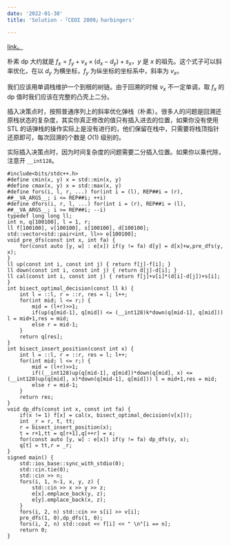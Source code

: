 ```yaml
---
date: '2022-01-30'
title: 'Solution -「CEOI 2009」harbingers'

---
```


[link。](http://222.180.160.110:1024/problem/15767)

朴素 dp 大约就是 $f_x=f_y+v_x\times(d_x-d_y)+s_x$，$y$ 是 $x$ 的祖先。这个式子可以斜率优化，在以 $d_y$ 为横坐标，$f_y$ 为纵坐标的坐标系中，斜率为 $v_x$。

我们应该用单调栈维护一个到根的树链。由于回溯的时候 $v_x$ 不一定单调，取 $f_x$ 的 dp 值时我们应该在完整的凸壳上二分。

插入决策点时，按照普通序列上的斜率优化弹栈（朴素）。很多人的问题是回溯还原栈状态的复杂度，其实你真正修改的值只有插入进去的位置，如果你没有使用 STL 的话弹栈的操作实际上是没有进行的，他们保留在栈中，只需要将栈顶指针还原即可，每次回溯的个数是 $O(1)$ 级别的。

实际插入决策点时，因为时间复杂度的问题需要二分插入位置。如果你以乘代除，注意开 `__int128`。

```cpp[class="line-numbers"]
#include<bits/stdc++.h>
#define cmin(x, y) x = std::min(x, y)
#define cmax(x, y) x = std::max(x, y)
#define fors(i, l, r, ...) for(int i = (l), REP##i = (r), ##__VA_ARGS__; i <= REP##i; ++i)
#define dfors(i, r, l, ...) for(int i = (r), REP##i = (l), ##__VA_ARGS__; i >= REP##i; --i)
typedef long long ll;
int n, q[100100], l = 1, r;
ll f[100100], v[100100], s[100100], d[100100];
std::vector<std::pair<int, ll>> e[100100];
void pre_dfs(const int x, int fa) {
    for(const auto [y, w] : e[x]) if(y != fa) d[y] = d[x]+w,pre_dfs(y, x);
}
ll up(const int i, const int j) { return f[j]-f[i]; }
ll down(const int i, const int j) { return d[j]-d[i]; }
ll cal(const int i, const int j) { return f[j]+v[i]*(d[i]-d[j])+s[i]; }
int bisect_optimal_decision(const ll k) {
    int l = ::l, r = ::r, res = l; l++;
    for(int mid; l <= r;) {
        mid = (l+r)>>1;
        if(up(q[mid-1], q[mid]) <= (__int128)k*down(q[mid-1], q[mid])) l = mid+1,res = mid;
        else r = mid-1;
    }
    return q[res];
}
int bisect_insert_position(const int x) {
    int l = ::l, r = ::r, res = l; l++;
    for(int mid; l <= r;) {
        mid = (l+r)>>1;
        if((__int128)up(q[mid-1], q[mid])*down(q[mid], x) <= (__int128)up(q[mid], x)*down(q[mid-1], q[mid])) l = mid+1,res = mid;
        else r = mid-1;
    }
    return res;
}
void dp_dfs(const int x, const int fa) {
    if(x != 1) f[x] = cal(x, bisect_optimal_decision(v[x]));
    int _r = r, t, tt;
    r = bisect_insert_position(x);
    t = r+1,tt = q[r+1],q[++r] = x;
    for(const auto [y, w] : e[x]) if(y != fa) dp_dfs(y, x);
    q[t] = tt,r = _r;
}
signed main() {
    std::ios_base::sync_with_stdio(0);
    std::cin.tie(0);
    std::cin >> n;
    fors(i, 1, n-1, x, y, z) {
        std::cin >> x >> y >> z;
        e[x].emplace_back(y, z);
        e[y].emplace_back(x, z);
    }
    fors(i, 2, n) std::cin >> s[i] >> v[i];
    pre_dfs(1, 0),dp_dfs(1, 0);
    fors(i, 2, n) std::cout << f[i] << " \n"[i == n];
    return 0;
}
```